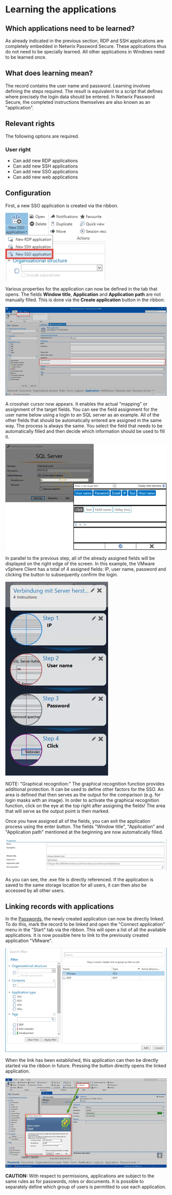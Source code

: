 # Learning the applications

## Which applications need to be learned?

As already indicated in the previous section, RDP and SSH applications are completely embedded in
Netwrix Password Secure. These applications thus do not need to be specially learned. All other
applications in Windows need to be learned once.

## What does learning mean?

The record contains the user name and password. Learning involves defining the steps required. The
result is equivalent to a script that defines where precisely the login data should be entered. In
Netwrix Password Secure, the completed instructions themselves are also known as an "application".

## Relevant rights

The following options are required.

### User right

- Can add new RDP applications
- Can add new SSH applications
- Can add new SSO applications
- Can add new web applications

## Configuration

First, a new SSO application is created via the ribbon.

![new sso application](../../../../../../../../../static/img/product_docs/passwordsecure/passwordsecure/configuration/advanced_view/clientmodule/applications/learning_the_applications/learning_the_applications_1-en.webp)

Various properties for the application can now be defined in the tab that opens. The fields **Window
title**, **Application** and **Application path** are not manually filled. This is done via the
**Create application** button in the ribbon:

![new sso application](../../../../../../../../../static/img/product_docs/passwordsecure/passwordsecure/configuration/advanced_view/clientmodule/applications/learning_the_applications/learning_the_applications_2-en.webp)

A crosshair cursor now appears. It enables the actual "mapping" or assignment of the target fields.
You can see the field assignment for the user name below using a login to an SQL server as an
example. All of the other fields that should be automatically entered are assigned in the same way.
The process is always the same. You select the field that needs to be automatically filled and then
decide which information should be used to fill it.

![mapping fields](../../../../../../../../../static/img/product_docs/passwordsecure/passwordsecure/configuration/advanced_view/clientmodule/applications/learning_the_applications/learning_the_applications_3-en.webp)

In parallel to the previous step, all of the already assigned fields will be displayed on the right
edge of the screen. In this example, the VMware vSphere Client has a total of 4 assigned fields: IP,
user name, password and clicking the button to subsequently confirm the login.

![connected fields](../../../../../../../../../static/img/product_docs/passwordsecure/passwordsecure/configuration/advanced_view/clientmodule/applications/learning_the_applications/learning_the_applications_4-en.webp)

NOTE: "Graphical recognition:" The graphical recognition function provides additional protection. It
can be used to define other factors for the SSO. An area is defined that then serves as the output
for the comparison (e.g. for login masks with an image). In order to activate the graphical
recognition function, click on the eye at the top right after assigning the fields! The area that
will serve as the output point is then marked.

Once you have assigned all of the fields, you can exit the application process using the enter
button. The fields "Window title", "Application" and "Application path" mentioned at the beginning
are now automatically filled.

![filled fields](../../../../../../../../../static/img/product_docs/passwordsecure/passwordsecure/configuration/advanced_view/clientmodule/applications/learning_the_applications/learning_the_applications_5-en.webp)

As you can see, the .exe file is directly referenced. If the application is saved to the same
storage location for all users, it can then also be accessed by all other users.

## Linking records with applications

In the [Passwords](../../passwords/passwords.md), the newly created application can now be directly
linked. To do this, mark the record to be linked and open the "Connect application" menu in the
"Start" tab via the ribbon. This will open a list of all the available applications. It is now
possible here to link to the previously created application "VMware".

![connect application with record](../../../../../../../../../static/img/product_docs/passwordsecure/passwordsecure/configuration/advanced_view/clientmodule/applications/learning_the_applications/learning_the_applications_6-en.webp)

When the link has been established, this application can then be directly started via the ribbon in
future. Pressing the button directly opens the linked application.

![start application](../../../../../../../../../static/img/product_docs/passwordsecure/passwordsecure/configuration/advanced_view/clientmodule/applications/learning_the_applications/learning_the_applications_7-en.webp)

**CAUTION:** With respect to permissions, applications are subject to the same rules as for
passwords, roles or documents. It is possible to separately define which group of users is permitted
to use each application.
